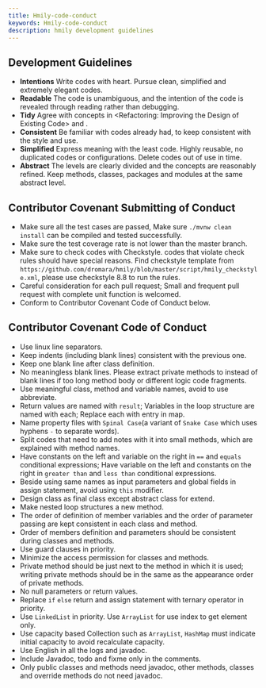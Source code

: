 ```yaml
---
title: Hmily-code-conduct
keywords: Hmily-code-conduct
description: hmily development guidelines
---
```


## Development Guidelines

 - **Intentions** Write codes with heart. Pursue clean, simplified and extremely elegant codes.
 - **Readable** The code is unambiguous, and the intention of the code is revealed through reading rather than debugging.
 - **Tidy** Agree with concepts in <Refactoring: Improving the Design of Existing Code> and <Clean Code: A Handbook of Agile Software Craftsmanship>.
 - **Consistent** Be familiar with codes already had, to keep consistent with the style and use.
 - **Simplified** Express meaning with the least code. Highly reusable, no duplicated codes or configurations. Delete codes out of use in time.
 - **Abstract** The levels are clearly divided and the concepts are reasonably refined. Keep methods, classes, packages and modules at the same abstract level.

## Contributor Covenant Submitting of Conduct

 - Make sure all the test cases are passed, Make sure `./mvnw clean install` can be compiled and tested successfully.
 - Make sure the test coverage rate is not lower than the master branch.
 - Make sure to check codes with Checkstyle. codes that violate check rules should have special reasons. Find checkstyle template from `https://github.com/dromara/hmily/blob/master/script/hmily_checkstyle.xml`, please use checkstyle 8.8 to run the rules.
 - Careful consideration for each pull request; Small and frequent pull request with complete unit function is welcomed.
 - Conform to Contributor Covenant Code of Conduct below.
 
## Contributor Covenant Code of Conduct

 - Use linux line separators.
 - Keep indents (including blank lines) consistent with the previous one.
 - Keep one blank line after class definition.
 - No meaningless blank lines. Please extract private methods to instead of blank lines if too long method body or different logic code fragments.
 - Use meaningful class, method and variable names, avoid to use abbreviate.
 - Return values are named with `result`; Variables in the loop structure are named with each; Replace each with entry in map.
 - Name property files with `Spinal Case`(a variant of `Snake Case` which uses hyphens `-` to separate words).
 - Split codes that need to add notes with it into small methods, which are explained with method names.
 - Have constants on the left and variable on the right in `==` and `equals` conditional expressions; Have variable on the left and constants on the right in `greater than` and `less than` conditional expressions.
 - Beside using same names as input parameters and global fields in assign statement, avoid using `this` modifier.
 - Design class as final class except abstract class for extend.
 - Make nested loop structures a new method.
 - The order of definition of member variables and the order of parameter passing are kept consistent in each class and method.
 - Order of members definition and parameters should be consistent during classes and methods.
 - Use guard clauses in priority.
 - Minimize the access permission for classes and methods.
 - Private method should be just next to the method in which it is used; writing private methods should be in the same as the appearance order of private methods.
 - No null parameters or return values.
 - Replace `if` `else` return and assign statement with ternary operator in priority.
 - Use `LinkedList` in priority. Use `ArrayList` for use index to get element only.
 - Use capacity based Collection such as `ArrayList`, `HashMap` must indicate initial capacity to avoid recalculate capacity.
 - Use English in all the logs and javadoc.
 - Include Javadoc, todo and fixme only in the comments.
 - Only public classes and methods need javadoc, other methods, classes and override methods do not need javadoc.